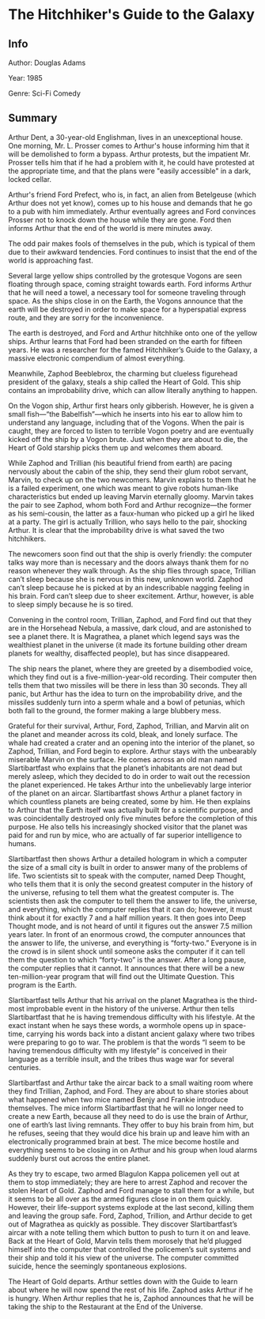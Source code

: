 # The Hitchhiker's Guide to the Galaxy

## Info

Author: Douglas Adams

Year: 1985

Genre: Sci-Fi Comedy

## Summary 

Arthur Dent, a 30-year-old Englishman, lives in an unexceptional house. One morning, Mr. L. Prosser comes to Arthur's house informing him that it will be demolished to form a bypass. Arthur protests, but the impatient Mr. Prosser tells him that if he had a problem with it, he could have protested at the appropriate time, and that the plans were "easily accessible" in a dark, locked cellar.

Arthur's friend Ford Prefect, who is, in fact, an alien from Betelgeuse (which Arthur does not yet know), comes up to his house and demands that he go to a pub with him immediately. Arthur eventually agrees and Ford convinces Prosser not to knock down the house while they are gone. Ford then informs Arthur that the end of the world is mere minutes away.

The odd pair makes fools of themselves in the pub, which is typical of them due to their awkward tendencies. Ford continues to insist that the end of the world is approaching fast.

Several large yellow ships controlled by the grotesque Vogons are seen floating through space, coming straight towards earth. Ford informs Arthur that he will need a towel, a necessary tool for someone traveling through space. As the ships close in on the Earth, the Vogons announce that the earth will be destroyed in order to make space for a hyperspatial express route, and they are sorry for the inconvenience.

The earth is destroyed, and Ford and Arthur hitchhike onto one of the yellow ships. Arthur learns that Ford had been stranded on the earth for fifteen years. He was a researcher for the famed Hitchhiker’s Guide to the Galaxy, a massive electronic compendium of almost everything.

Meanwhile, Zaphod Beeblebrox, the charming but clueless figurehead president of the galaxy, steals a ship called the Heart of Gold. This ship contains an improbability drive, which can allow literally anything to happen.

On the Vogon ship, Arthur first hears only gibberish. However, he is given a small fish—“the Babelfish”—which he inserts into his ear to allow him to understand any language, including that of the Vogons. When the pair is caught, they are forced to listen to terrible Vogon poetry and are eventually kicked off the ship by a Vogon brute. Just when they are about to die, the Heart of Gold starship picks them up and welcomes them aboard.

While Zaphod and Trillian (his beautiful friend from earth) are pacing nervously about the cabin of the ship, they send their glum robot servant, Marvin, to check up on the two newcomers. Marvin explains to them that he is a failed experiment, one which was meant to give robots human-like characteristics but ended up leaving Marvin eternally gloomy. Marvin takes the pair to see Zaphod, whom both Ford and Arthur recognize—the former as his semi-cousin, the latter as a faux-human who picked up a girl he liked at a party. The girl is actually Trillion, who says hello to the pair, shocking Arthur. It is clear that the improbability drive is what saved the two hitchhikers.

The newcomers soon find out that the ship is overly friendly: the computer talks way more than is necessary and the doors always thank them for no reason whenever they walk through. As the ship flies through space, Trillian can’t sleep because she is nervous in this new, unknown world. Zaphod can’t sleep because he is picked at by an indescribable nagging feeling in his brain. Ford can’t sleep due to sheer excitement. Arthur, however, is able to sleep simply because he is so tired.

Convening in the control room, Trillian, Zaphod, and Ford find out that they are in the Horsehead Nebula, a massive, dark cloud, and are astonished to see a planet there. It is Magrathea, a planet which legend says was the wealthiest planet in the universe (it made its fortune building other dream planets for wealthy, disaffected people), but has since disappeared.

The ship nears the planet, where they are greeted by a disembodied voice, which they find out is a five-million-year-old recording. Their computer then tells them that two missiles will be there in less than 30 seconds. They all panic, but Arthur has the idea to turn on the improbability drive, and the missiles suddenly turn into a sperm whale and a bowl of petunias, which both fall to the ground, the former making a large blubbery mess.

Grateful for their survival, Arthur, Ford, Zaphod, Trillian, and Marvin alit on the planet and meander across its cold, bleak, and lonely surface. The whale had created a crater and an opening into the interior of the planet, so Zaphod, Trillian, and Ford begin to explore. Arthur stays with the unbearably miserable Marvin on the surface. He comes across an old man named Slartibartfast who explains that the planet’s inhabitants are not dead but merely asleep, which they decided to do in order to wait out the recession the planet experienced. He takes Arthur into the unbelievably large interior of the planet on an aircar. Slartibartfast shows Arthur a planet factory in which countless planets are being created, some by him. He then explains to Arthur that the Earth itself was actually built for a scientific purpose, and was coincidentally destroyed only five minutes before the completion of this purpose. He also tells his increasingly shocked visitor that the planet was paid for and run by mice, who are actually of far superior intelligence to humans.

Slartibartfast then shows Arthur a detailed hologram in which a computer the size of a small city is built in order to answer many of the problems of life. Two scientists sit to speak with the computer, named Deep Thought, who tells them that it is only the second greatest computer in the history of the universe, refusing to tell them what the greatest computer is. The scientists then ask the computer to tell them the answer to life, the universe, and everything, which the computer replies that it can do; however, it must think about it for exactly 7 and a half million years. It then goes into Deep Thought mode, and is not heard of until it figures out the answer 7.5 million years later. In front of an enormous crowd, the computer announces that the answer to life, the universe, and everything is “forty-two.” Everyone is in the crowd is in silent shock until someone asks the computer if it can tell them the question to which “forty-two” is the answer. After a long pause, the computer replies that it cannot. It announces that there will be a new ten-million-year program that will find out the Ultimate Question. This program is the Earth.

Slartibartfast tells Arthur that his arrival on the planet Magrathea is the third-most improbable event in the history of the universe. Arthur then tells Slartibartfast that he is having tremendous difficulty with his lifestyle. At the exact instant when he says these words, a wormhole opens up in space-time, carrying his words back into a distant ancient galaxy where two tribes were preparing to go to war. The problem is that the words “I seem to be having tremendous difficulty with my lifestyle” is conceived in their language as a terrible insult, and the tribes thus wage war for several centuries.

Slartibartfast and Arthur take the aircar back to a small waiting room where they find Trillian, Zaphod, and Ford. They are about to share stories about what happened when two mice named Benjy and Frankie introduce themselves. The mice inform Slartibartfast that he will no longer need to create a new Earth, because all they need to do is use the brain of Arthur, one of earth’s last living remnants. They offer to buy his brain from him, but he refuses, seeing that they would dice his brain up and leave him with an electronically programmed brain at best. The mice become hostile and everything seems to be closing in on Arthur and his group when loud alarms suddenly burst out across the entire planet.

As they try to escape, two armed Blagulon Kappa policemen yell out at them to stop immediately; they are here to arrest Zaphod and recover the stolen Heart of Gold. Zaphod and Ford manage to stall them for a while, but it seems to be all over as the armed figures close in on them quickly. However, their life-support systems explode at the last second, killing them and leaving the group safe. Ford, Zaphod, Trillion, and Arthur decide to get out of Magrathea as quickly as possible. They discover Slartibartfast’s aircar with a note telling them which button to push to turn it on and leave. Back at the Heart of Gold, Marvin tells them morosely that he’d plugged himself into the computer that controlled the policemen’s suit systems and their ship and told it his view of the universe. The computer committed suicide, hence the seemingly spontaneous explosions.

The Heart of Gold departs. Arthur settles down with the Guide to learn about where he will now spend the rest of his life. Zaphod asks Arthur if he is hungry. When Arthur replies that he is, Zaphod announces that he will be taking the ship to the Restaurant at the End of the Universe.
